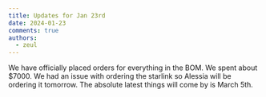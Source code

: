 ```yaml
---
title: Updates for Jan 23rd
date: 2024-01-23
comments: true
authors:
  - zeul
---
```


We have officially placed orders for everything in the BOM. We spent about $7000. We had an issue with ordering the starlink so Alessia will be ordering it tomorrow. The absolute latest things will come by is March 5th.